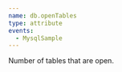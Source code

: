 ```yaml
---
name: db.openTables
type: attribute
events:
  - MysqlSample
---
```


Number of tables that are open.
